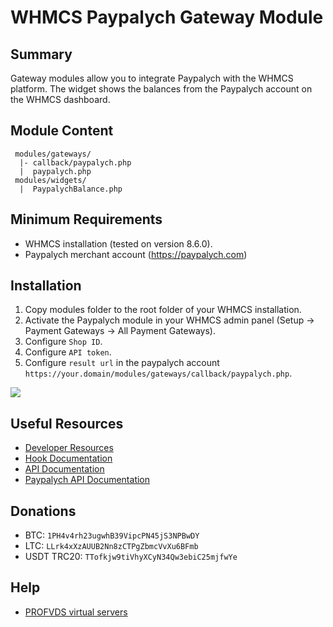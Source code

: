 # WHMCS Paypalych Gateway Module #

## Summary ##

Gateway modules allow you to integrate Paypalych with the WHMCS
platform.
The widget shows the balances from the Paypalych account on the WHMCS dashboard.

## Module Content ##

```
 modules/gateways/
  |- callback/paypalych.php
  |  paypalych.php
 modules/widgets/
  |  PaypalychBalance.php
```

## Minimum Requirements ##
* WHMCS installation (tested on version 8.6.0).
* Paypalych merchant account (https://paypalych.com)

## Installation ##
1. Copy modules folder to the root folder of your WHMCS installation.
2. Activate the Paypalych module in your WHMCS admin panel (Setup -> Payment Gateways -> All Payment Gateways).
3. Configure `Shop ID`.
4. Configure `API token`.
5. Configure `result url` in the paypalych account `https://your.domain/modules/gateways/callback/paypalych.php`.

<img src="https://i.imgur.com/th47Cia.png">

## Useful Resources
* [Developer Resources](https://developers.whmcs.com/)
* [Hook Documentation](https://developers.whmcs.com/hooks/)
* [API Documentation](https://developers.whmcs.com/api/)
* [Paypalych API Documentation](https://paypalych.com/reference/api)

## Donations 
* BTC: `1PH4v4rh23ugwhB39VipcPN45jS3NPBwDY`
* LTC: `LLrk4xXzAUUB2Nn8zCTPgZbmcVvXu6BFmb`
* USDT TRC20: `TTofkjw9tiVhyXCyN34Qw3ebiC25mjfwYe`

## Help
* [PROFVDS virtual servers](https://profvds.com)
